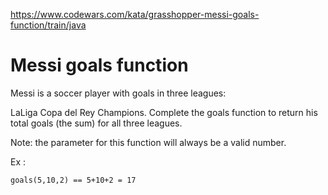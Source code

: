 https://www.codewars.com/kata/grasshopper-messi-goals-function/train/java

# Messi goals function
Messi is a soccer player with goals in three leagues:

LaLiga
Copa del Rey
Champions.
Complete the goals function to return his total goals (the sum) for all three leagues.

Note: the parameter for this function will always be a valid number.

Ex :
```
goals(5,10,2) == 5+10+2 = 17
```

